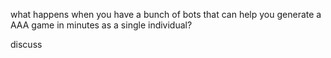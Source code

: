 what happens when you have a bunch of bots that can help you generate a AAA game in minutes as a single individual?

discuss
